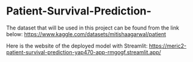 # Patient-Survival-Prediction-

The dataset that will be used in this project can be found from the link below:
https://www.kaggle.com/datasets/mitishaagarwal/patient


Here is the website of the deployed model with Streamlit:
https://meric2-patient-survival-prediction-yap470-app-rmgogf.streamlit.app/
